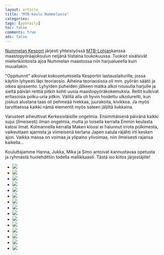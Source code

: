 ```yaml
--- 
layout: article 
title: "MTB-koulu Nummelassa" 
categories: 
tags: [pyöräily]
toc: false 
comments: true 
ads: false 
--- 
```


[Nummelan Kesport](http://www.kesport-nummela.com/) järjesti
yhteistyössä [MTB-Lohjan](http://www.mtb-lohja.com/)kanssa
maastopyöräajokoulun neljänä tiistaina toukokuussa. Tuokiot sisälsivät
mielenkiintoista ajoa Nummelan maastossa niin harjualueella kuin
muuallakin.

"Oppitunnit" alkoivat kokoontumisella Kesportin lastauslaiturille, jossa
käytiin lyhyesti läpi teoriaosio. Aiheina teoriaosissa oli mm. pyörän
säätö ja oikea ajoasento. Lyhyiden puheiden jälkeen matka alkoi nousulla
harjulle ja sieltä päivän reittiä pitkin kohti uusia
maastopyöräkokemuksia. Reitit kulkivat eritasoisia polku-uria pitkin.
Välillä alla oli hyvin hoidettu ulkoilureitti, kun joskus alustana taas
oli pehmeää hiekkaa, juurakoita, kivikkoa. Ja myös tarvittaessa kaikki
nämä elementit myös sateen jäljiltä liukkaina.

Varusteet aiheuttivat Kerkesixläisille ongelmia. Ensimmäisenä päivänä
kaikki sujui (ilmeisesti) ilman ongelmia, mutta jo toisella kerralla
Emmin keulasta katosi ilmat. Kolmannella kerralla Maken klossi ei
halunnut irrota polkimesta, vaikeuttaen ajamista ja viimeisenä kertana
Japen satula räjähti irti kesken ajon. Vaikka massa on voimaa ja
ylipaino ylivoimaa, niin ilmeisesti rajansa kaikella...

Kouluttajamme Hanna, Jukka, Mika ja Simo antoivat kannustavaa opetusta
ja ryhmästä huolehdittiin todella mallikkaasti. Tästä iso kiitos
järjestäjille!

<div class="image-gallery">

-   [![](/Media/Default/ImageGalleries/mtb-koulu-nummelassa/Thumbnails/MTB-koulu%20004.jpg)](/Media/Default/ImageGalleries/mtb-koulu-nummelassa/MTB-koulu%20004.jpg)
-   [![](/Media/Default/ImageGalleries/mtb-koulu-nummelassa/Thumbnails/MTB-koulu%20005.jpg)](/Media/Default/ImageGalleries/mtb-koulu-nummelassa/MTB-koulu%20005.jpg)
-   [![](/Media/Default/ImageGalleries/mtb-koulu-nummelassa/Thumbnails/MTB-koulu%20006.jpg)](/Media/Default/ImageGalleries/mtb-koulu-nummelassa/MTB-koulu%20006.jpg)
-   [![](/Media/Default/ImageGalleries/mtb-koulu-nummelassa/Thumbnails/MTB-koulu%20007.jpg)](/Media/Default/ImageGalleries/mtb-koulu-nummelassa/MTB-koulu%20007.jpg)
-   [![](/Media/Default/ImageGalleries/mtb-koulu-nummelassa/Thumbnails/MTB-koulu%20008.jpg)](/Media/Default/ImageGalleries/mtb-koulu-nummelassa/MTB-koulu%20008.jpg)
-   [![](/Media/Default/ImageGalleries/mtb-koulu-nummelassa/Thumbnails/MTB-koulu%20010.jpg)](/Media/Default/ImageGalleries/mtb-koulu-nummelassa/MTB-koulu%20010.jpg)
-   [![](/Media/Default/ImageGalleries/mtb-koulu-nummelassa/Thumbnails/MTB-koulu%20011.jpg)](/Media/Default/ImageGalleries/mtb-koulu-nummelassa/MTB-koulu%20011.jpg)
-   [![](/Media/Default/ImageGalleries/mtb-koulu-nummelassa/Thumbnails/MTB-koulu%20016.jpg)](/Media/Default/ImageGalleries/mtb-koulu-nummelassa/MTB-koulu%20016.jpg)
-   [![](/Media/Default/ImageGalleries/mtb-koulu-nummelassa/Thumbnails/MTB-koulu%20017.jpg)](/Media/Default/ImageGalleries/mtb-koulu-nummelassa/MTB-koulu%20017.jpg)
-   [![](/Media/Default/ImageGalleries/mtb-koulu-nummelassa/Thumbnails/MTB-koulu%20018.jpg)](/Media/Default/ImageGalleries/mtb-koulu-nummelassa/MTB-koulu%20018.jpg)
-   [![](/Media/Default/ImageGalleries/mtb-koulu-nummelassa/Thumbnails/MTB-koulu%20019.jpg)](/Media/Default/ImageGalleries/mtb-koulu-nummelassa/MTB-koulu%20019.jpg)
-   [![](/Media/Default/ImageGalleries/mtb-koulu-nummelassa/Thumbnails/MTB-koulu%20020.jpg)](/Media/Default/ImageGalleries/mtb-koulu-nummelassa/MTB-koulu%20020.jpg)
-   [![](/Media/Default/ImageGalleries/mtb-koulu-nummelassa/Thumbnails/MTB-koulu%20021.jpg)](/Media/Default/ImageGalleries/mtb-koulu-nummelassa/MTB-koulu%20021.jpg)
-   [![](/Media/Default/ImageGalleries/mtb-koulu-nummelassa/Thumbnails/MTB-koulu%20022.jpg)](/Media/Default/ImageGalleries/mtb-koulu-nummelassa/MTB-koulu%20022.jpg)
-   [![](/Media/Default/ImageGalleries/mtb-koulu-nummelassa/Thumbnails/MTB-koulu%20024.jpg)](/Media/Default/ImageGalleries/mtb-koulu-nummelassa/MTB-koulu%20024.jpg)

</div>
